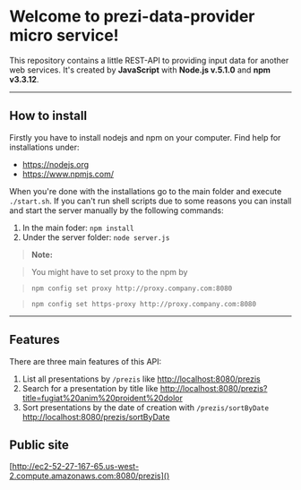 Welcome to prezi-data-provider micro service!
===================

This repository contains a little REST-API to providing input data for another web services.
It's created by **JavaScript** with **Node.js v.5.1.0** and **npm v3.3.12**. 



----------



How to install
-------------

Firstly you have to install nodejs and npm on your computer.
Find help for installations under:

 - https://nodejs.org
 - https://www.npmjs.com/

When you're done with the installations go to the main folder and execute `./start.sh`. 
If you can't run shell scripts due to some reasons you can install and start the server manually by the following commands:

 1. In the main foder: `npm install`
 2. Under the server folder: `node server.js`

> **Note:**

> You might have to set proxy to the npm by

>  `npm config set proxy http://proxy.company.com:8080`

>  `npm config set https-proxy http://proxy.company.com:8080`


----------


Features
-------------

There are three main features of this API:

1. List all presentations by `/prezis` like 
[http://localhost:8080/prezis]()
2. Search for a presentation by title like
[http://localhost:8080/prezis?title=fugiat%20anim%20proident%20dolor]()
3. Sort presentations by the date of creation with `/prezis/sortByDate` 
[http://localhost:8080/prezis/sortByDate]()

Public site
-------------
[http://ec2-52-27-167-65.us-west-2.compute.amazonaws.com:8080/prezis]()